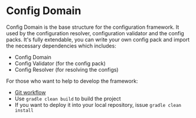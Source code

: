# Config Domain

Config Domain is the base structure for the configuration framework. It used by the configuration resolver, configuration validator and the config packs. It's fully extendable, you can write your own config pack and import the necessary dependencies which includes:
- Config Domain
- Config Validator (for the config pack)
- Config Resolver (for resolving the configs)

For those who want to help to develop the framework:
- [Git workflow](https://github.com/Queueing-Systems-Assistance/qsa-application/docs/git-workflow.md)
- Use `gradle clean build` to build the project
- If you want to deploy it into your local repository, issue `gradle clean install`
